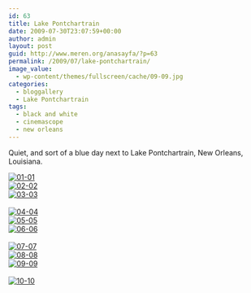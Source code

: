 ```yaml
---
id: 63
title: Lake Pontchartrain
date: 2009-07-30T23:07:59+00:00
author: admin
layout: post
guid: http://www.meren.org/anasayfa/?p=63
permalink: /2009/07/lake-pontchartrain/
image_value:
  - wp-content/themes/fullscreen/cache/09-09.jpg
categories:
  - bloggallery
  - Lake Pontchartrain
tags:
  - black and white
  - cinemascope
  - new orleans
---
```

Quiet, and sort of a blue day next to Lake Pontchartrain, New Orleans, Louisiana.


<div class="ngg-gallery-thumbnail" >
<a href="{{ site.baseurl }}/images/lake-pontchartrain-01-01.jpg" title=" " rel="lightbox[set_8]" >
<img title="01-01" alt="01-01" src="{{ site.baseurl }}/images/lake-pontchartrain-01-01.jpg">
</a>
</div>


 
<div id="ngg-image-86" class="ngg-gallery-thumbnail-box" style="width:100%;" >
<div class="ngg-gallery-thumbnail" >
<a href="{{ site.baseurl }}/images/lake-pontchartrain-02-02.jpg" title=" " rel="lightbox[set_8]" >
<img title="02-02" alt="02-02" src="{{ site.baseurl }}/images/lake-pontchartrain-02-02.jpg" >
</a>
</div>
</div>


 
<div id="ngg-image-87" class="ngg-gallery-thumbnail-box" style="width:100%;" >
<div class="ngg-gallery-thumbnail" >
<a href="{{ site.baseurl }}/images/lake-pontchartrain-03-03.jpg" title=" " rel="lightbox[set_8]" >
<img title="03-03" alt="03-03" src="{{ site.baseurl }}/images/lake-pontchartrain-03-03.jpg" >
</a>
</div>
</div>

<br style="clear: both" />

 
<div id="ngg-image-88" class="ngg-gallery-thumbnail-box" style="width:100%;" >
<div class="ngg-gallery-thumbnail" >
<a href="{{ site.baseurl }}/images/lake-pontchartrain-04-04.jpg" title=" " rel="lightbox[set_8]" >
<img title="04-04" alt="04-04" src="{{ site.baseurl }}/images/lake-pontchartrain-04-04.jpg" >
</a>
</div>
</div>


 
<div id="ngg-image-89" class="ngg-gallery-thumbnail-box" style="width:100%;" >
<div class="ngg-gallery-thumbnail" >
<a href="{{ site.baseurl }}/images/lake-pontchartrain-05-05.jpg" title=" " rel="lightbox[set_8]" >
<img title="05-05" alt="05-05" src="{{ site.baseurl }}/images/lake-pontchartrain-05-05.jpg" >
</a>
</div>
</div>


 
<div id="ngg-image-90" class="ngg-gallery-thumbnail-box" style="width:100%;" >
<div class="ngg-gallery-thumbnail" >
<a href="{{ site.baseurl }}/images/lake-pontchartrain-06-06.jpg" title=" " rel="lightbox[set_8]" >
<img title="06-06" alt="06-06" src="{{ site.baseurl }}/images/lake-pontchartrain-06-06.jpg" >
</a>
</div>
</div>

<br style="clear: both" />

 
<div id="ngg-image-91" class="ngg-gallery-thumbnail-box" style="width:100%;" >
<div class="ngg-gallery-thumbnail" >
<a href="{{ site.baseurl }}/images/lake-pontchartrain-07-07.jpg" title=" " rel="lightbox[set_8]" >
<img title="07-07" alt="07-07" src="{{ site.baseurl }}/images/lake-pontchartrain-07-07.jpg" >
</a>
</div>
</div>


 
<div id="ngg-image-92" class="ngg-gallery-thumbnail-box" style="width:100%;" >
<div class="ngg-gallery-thumbnail" >
<a href="{{ site.baseurl }}/images/lake-pontchartrain-08-08.jpg" title=" " rel="lightbox[set_8]" >
<img title="08-08" alt="08-08" src="{{ site.baseurl }}/images/lake-pontchartrain-08-08.jpg" >
</a>
</div>
</div>


 
<div id="ngg-image-93" class="ngg-gallery-thumbnail-box" style="width:100%;" >
<div class="ngg-gallery-thumbnail" >
<a href="{{ site.baseurl }}/images/lake-pontchartrain-09-09.jpg" title=" " rel="lightbox[set_8]" >
<img title="09-09" alt="09-09" src="{{ site.baseurl }}/images/lake-pontchartrain-09-09.jpg" >
</a>
</div>
</div>

<br style="clear: both" />

 
<div id="ngg-image-94" class="ngg-gallery-thumbnail-box" style="width:100%;" >
<div class="ngg-gallery-thumbnail" >
<a href="{{ site.baseurl }}/images/lake-pontchartrain-10-10.jpg" title=" " rel="lightbox[set_8]" >
<img title="10-10" alt="10-10" src="{{ site.baseurl }}/images/lake-pontchartrain-10-10.jpg" >
</a>
</div>
</div>

